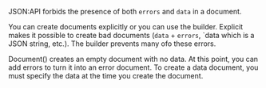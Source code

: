 JSON:API forbids the presence of both `errors` and `data` in a document.

You can create documents explicitly or you can use the builder. Explicit 
makes it possible to create bad documents (`data` + `errors`, `data which is 
a JSON string, etc.). The builder prevents many ofo these errors.

Document() creates an empty document with no data. At this point, you can 
add errors to turn it into an error document. To create a data document, you 
must specify the data at the time you create the document.

